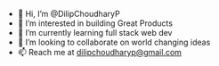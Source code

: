 - 👋 Hi, I’m @DilipChoudharyP
- 👀 I’m interested in building Great Products
- 🌱 I’m currently learning full stack web dev
- 💞️ I’m looking to collaborate on world changing ideas
- 📫 Reach me at dilipchoudharyp@gmail.com

<!---
DilipChoudharyP/DilipChoudharyP is a ✨ special ✨ repository because its `README.md` (this file) appears on your GitHub profile.
You can click the Preview link to take a look at your changes.
--->
